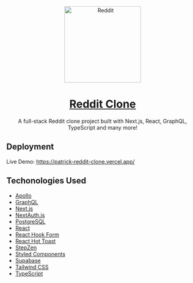 <div align="center">
  <a href="https://patrick-reddit-clone.vercel.app/">
    <img src="https://i.imgur.com/LIhNA9N.png" alt="Reddit" width="200">
    <h1>Reddit Clone</h1>
  </a>
</div>

<p align="center">
  A full-stack Reddit clone project built with Next.js, React, GraphQL, TypeScript and many more!
</p>

## Deployment

Live Demo: https://patrick-reddit-clone.vercel.app/

## Techonologies Used

- [Apollo](https://www.apollographql.com/docs/react/)
- [GraphQL](https://graphql.org/)
- [Next.js](https://nextjs.org/)
- [NextAuth.js](https://next-auth.js.org/)
- [PostgreSQL](https://www.postgresql.org/)
- [React](https://reactjs.org/)
- [React Hook Form](https://react-hook-form.com/)
- [React Hot Toast](https://react-hot-toast.com/)
- [StepZen](https://stepzen.com/)
- [Styled Components](https://styled-components.com/)
- [Supabase](https://supabase.com/)
- [Tailwind CSS](https://tailwindcss.com/)
- [TypeScript](https://www.typescriptlang.org/)
